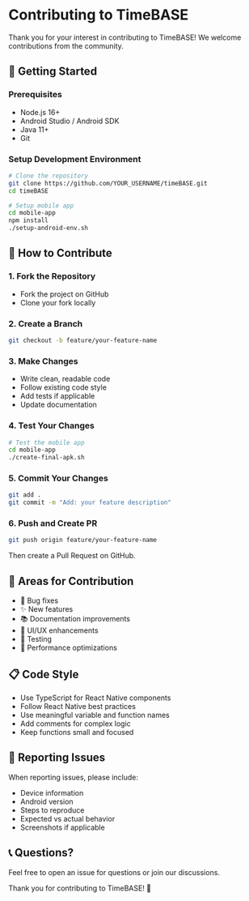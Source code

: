 # Contributing to TimeBASE

Thank you for your interest in contributing to TimeBASE! We welcome contributions from the community.

## 🚀 Getting Started

### Prerequisites
- Node.js 16+
- Android Studio / Android SDK
- Java 11+
- Git

### Setup Development Environment
```bash
# Clone the repository
git clone https://github.com/YOUR_USERNAME/timeBASE.git
cd timeBASE

# Setup mobile app
cd mobile-app
npm install
./setup-android-env.sh
```

## 📝 How to Contribute

### 1. Fork the Repository
- Fork the project on GitHub
- Clone your fork locally

### 2. Create a Branch
```bash
git checkout -b feature/your-feature-name
```

### 3. Make Changes
- Write clean, readable code
- Follow existing code style
- Add tests if applicable
- Update documentation

### 4. Test Your Changes
```bash
# Test the mobile app
cd mobile-app
./create-final-apk.sh
```

### 5. Commit Your Changes
```bash
git add .
git commit -m "Add: your feature description"
```

### 6. Push and Create PR
```bash
git push origin feature/your-feature-name
```
Then create a Pull Request on GitHub.

## 🎯 Areas for Contribution

- 🐛 Bug fixes
- ✨ New features
- 📚 Documentation improvements
- 🎨 UI/UX enhancements
- 🧪 Testing
- 🔧 Performance optimizations

## 📋 Code Style

- Use TypeScript for React Native components
- Follow React Native best practices
- Use meaningful variable and function names
- Add comments for complex logic
- Keep functions small and focused

## 🐛 Reporting Issues

When reporting issues, please include:
- Device information
- Android version
- Steps to reproduce
- Expected vs actual behavior
- Screenshots if applicable

## 📞 Questions?

Feel free to open an issue for questions or join our discussions.

Thank you for contributing to TimeBASE! 🙏
